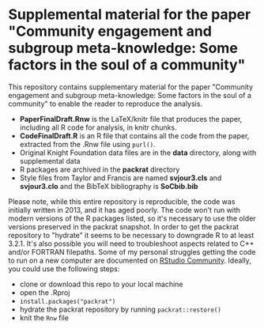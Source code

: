 # Supplemental material for the paper "Community engagement and subgroup meta-knowledge: Some factors in the soul of a community"

This repository contains supplementary material for the paper "Community engagement and subgroup meta-knowledge: Some factors in the soul of a community" to enable the reader to reproduce the analysis.

- **PaperFinalDraft.Rnw** is the LaTeX/knitr file that produces the paper, including all R code for analysis, in knitr chunks.
- **CodeFinalDraft.R** is an R file that contains all the code from the paper, extracted from the .Rnw file using ``purl()``.
- Original Knight Foundation data files are in the **data** directory, along with supplemental data
- R packages are archived in the **packrat** directory
- Style files from Taylor and Francis are named **svjour3.cls** and **svjour3.clo** and the BibTeX bibliography is **SoCbib.bib**

Please note, while this entire repository is reproducible, the code was initially written in 2013, and it has aged poorly. The code won't run with modern versions of the R packages listed, so it's necessary to use the older versions preserved in the packrat snapshot. In order to get the packrat repository to "hydrate" it seems to be necessary to downgrade R to at least 3.2.1. It's also possible you will need to troubleshoot aspects related to C++ and/or FORTRAN filepaths. Some of my personal struggles getting the code to run on a new computer are documented on [RStudio Community](https://community.rstudio.com/t/hydrating-a-packrat-repository-on-a-new-computer/16837/12). Ideally, you could use the following steps:

- clone or download this repo to your local machine
- open the .Rproj
- ``install.packages("packrat")``
- hydrate the packrat repository by running ``packrat::restore()``
- knit the ``Rnw`` file